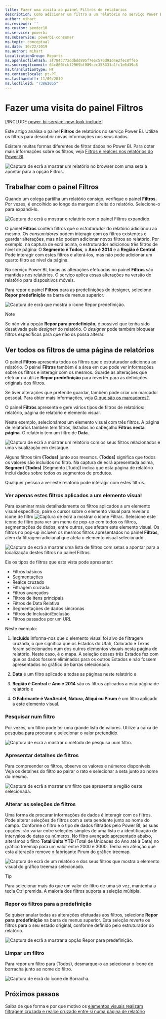 ```yaml
---
title: Fazer uma visita ao painel Filtros de relatórios
description: Como adicionar um filtro a um relatório no serviço Power BI para consumidores
author: mihart
ms.reviewer: ''
ms.custom: seodec18
ms.service: powerbi
ms.subservice: powerbi-consumer
ms.topic: conceptual
ms.date: 10/22/2019
ms.author: mihart
LocalizationGroup: Reports
ms.openlocfilehash: af784c772ddbdd895f7e6c576d91d4e2fec8ffeb
ms.sourcegitcommit: 64c860fcbf2969bf089cec358331a1fc1e0d39a8
ms.translationtype: HT
ms.contentlocale: pt-PT
ms.lasthandoff: 11/09/2019
ms.locfileid: "73862055"
---
```

# <a name="take-a-tour-of-the-report-filters-pane"></a>Fazer uma visita do painel Filtros

[!INCLUDE [power-bi-service-new-look-include](../includes/power-bi-service-new-look-include.md)]

Este artigo analisa o painel **Filtros** de relatórios no serviço Power BI. Utilize os filtros para descobrir novas informações nos seus dados.

Existem muitas formas diferentes de filtrar dados no Power BI. Para obter mais informações sobre os filtros, veja [Filtros e realces nos relatórios do Power BI](../power-bi-reports-filters-and-highlighting.md).

![Captura de ecrã a mostrar um relatório no browser com uma seta a apontar para a opção Filtros.](media/end-user-report-filter/power-bi-report.png)

## <a name="working-with-the-report-filters-pane"></a>Trabalhar com o painel Filtros

Quando um colega partilha um relatório consigo, verifique o painel **Filtros**. Por vezes, é encolhido ao longo da margem direita do relatório. Selecione-o para expandi-lo.

![Captura de ecrã a mostrar o relatório com o painel Filtros expandido.](media/end-user-report-filter/power-bi-expand-filter-pane.png)

O painel **Filtros** contém filtros que o *estruturador* do relatório adicionou ao mesmo. Os *consumidores* podem interagir com os filtros existentes e guardar alterações, mas não podem adicionar novos filtros ao relatório. Por exemplo, na captura de ecrã acima, o estruturador adicionou três filtros de nível de página: O **Segmento é Todos**, o **Ano é 2014** e a **Região é Central**. Pode interagir com estes filtros e alterá-los, mas não pode adicionar um quarto filtro ao nível da página.

No serviço Power BI, todas as alterações efetuadas no painel **Filtros** são mantidas nos relatórios. O serviço aplica essas alterações na versão do relatório para dispositivos móveis. 

Para repor o painel **Filtros** para as predefinições do designer, selecione **Repor predefinição** na barra de menus superior.

![Captura de ecrã que mostra o ícone Repor predefinição.](media/end-user-report-filter/power-bi-reset-icon.png) 

> [!NOTE]
> Se não vir a opção **Repor para predefinição**, é possível que tenha sido desativada pelo *designer* do relatório. O *designer* pode também bloquear filtros específicos para que não os possa alterar.

## <a name="view-all-the-filters-for-a-report-page"></a>Ver todos os filtros de uma página de relatórios

O painel **Filtros** apresenta todos os filtros que o estruturador adicionou ao relatório. O painel **Filtros** também é a área em que pode ver informações sobre os filtros e interagir com os mesmos. Guarde as alterações que efetuar ou utilize **Repor predefinição** para reverter para as definições originais dos filtros.

Se tiver alterações que pretende guardar, também pode criar um marcador pessoal. Para obter mais informações, veja [O que são os marcadores?](end-user-bookmarks.md).

O painel **Filtros** apresenta e gere vários tipos de filtros de relatórios: relatório, página de relatório e elemento visual.

Neste exemplo, selecionámos um elemento visual com três filtros. A página de relatórios também tem filtros, listados no cabeçalho **Filtros nesta página**. O relatório tem um filtro de **Data**.

![Captura de ecrã a mostrar um relatório com os seus filtros relacionados e uma visualização em destaque.](media/end-user-report-filter/power-bi-filters-pane.png)

Alguns filtros têm **(Todos)** junto aos mesmos. **(Todos)** significa que todos os valores são incluídos no filtro. Na captura de ecrã apresentada acima, **Segment (Todos)** (Segmento [Tudo]) indica que esta página de relatório inclui dados sobre todos os segmentos de produtos. 

Qualquer pessoa a ver este relatório pode interagir com estes filtros.

### <a name="view-only-those-filters-applied-to-a-visual"></a>Ver apenas estes filtros aplicados a um elemento visual

Para examinar mais detalhadamente os filtros aplicados a um elemento visual específico, paire o cursor sobre o elemento visual para revelar o ícone de filtro ![Captura de ecrã a mostrar o ícone Filtrar.](media/end-user-report-filter/power-bi-filter-icon.png). Selecione este ícone de filtro para ver um menu de pop-up com todos os filtros, segmentações de dados, entre outros, que afetam este elemento visual. Os filtros no pop-up incluem os mesmos filtros apresentados no painel **Filtros**, além da filtragem adicional que afeta o elemento visual selecionado.

![Captura de ecrã a mostrar uma lista de filtros com setas a apontar para a localização destes filtros no painel Filtros.](media/end-user-report-filter/power-bi-hover-filters.png)

Eis os tipos de filtros que esta vista pode apresentar:

- Filtros básicos
- Segmentações
- Realce cruzado
- Filtragem cruzada
- Filtros avançados
- Filtros de itens principais
- Filtros de Data Relativa
- Segmentações de dados síncronas
- Filtros de Inclusão/Exclusão
- Filtros passados por um URL

Neste exemplo:
1. **Incluído** informa-nos que o elemento visual foi alvo de filtragem cruzada, o que significa que os Estados do Utah, Colorado e Texas foram selecionados num dos outros elementos visuais nesta página de relatório. Neste caso, é o mapa. A seleção desses três Estados fez com que os dados fossem eliminados para os outros Estados e não fossem apresentados no gráfico de barras selecionado.  

1. **Data** é um filtro aplicado a todas as páginas neste relatório e

1. **Região é Central** e **Ano é 2014** são os filtros aplicados a esta página de relatório e

4. **O Fabricante é VanArsdel, Natura, Aliqui ou Pirum** é um filtro aplicado a este elemento visual.


### <a name="search-in-a-filter"></a>Pesquisar num filtro

Por vezes, um filtro pode ter uma grande lista de valores. Utilize a caixa de pesquisa para procurar e selecionar o valor pretendido.

![Captura de ecrã a mostrar o método de pesquisa num filtro.](media/end-user-report-filter/power-bi-search.png)

### <a name="display-filter-details"></a>Apresentar detalhes de filtros

Para compreender os filtros, observe os valores e números disponíveis.  Veja os detalhes do filtro ao pairar o rato e selecionar a seta junto ao nome do mesmo.
  
![Captura de ecrã a mostrar um filtro que apresenta a região oeste selecionada.](media/end-user-report-filter/power-bi-filter-expand.png)

### <a name="change-filter-selections"></a>Alterar as seleções de filtros

Uma forma de procurar informações de dados é interagir com os filtros. Pode alterar seleções de filtros com a seta pendente junto ao nome do campo.  Conforme o filtro e o tipo de dados filtrados pelo Power BI, as suas opções irão variar entre seleções simples de uma lista e a identificação de intervalos de datas ou números. No filtro avançado apresentado abaixo, alterámos o filtro **Total Units YTD** (Total de Unidades do Ano até à Data) no gráfico treemap para um valor entre 2000 e 3000. Tenha em atenção que esta alteração remove o fabricante Pirum do gráfico treemap.
  
![Captura de ecrã de um relatório e dos seus filtros que mostra o elemento visual do gráfico treemap selecionado.](media/end-user-report-filter/power-bi-treemap-filters.png)

> [!TIP]
> Para selecionar mais do que um valor de filtro de uma só vez, mantenha a tecla Ctrl premida. A maioria dos filtros suporta a seleção múltipla.

### <a name="reset-filter-to-default"></a>Repor os filtros para a predefinição

Se quiser anular todas as alterações efetuadas aos filtros, selecione **Repor para predefinição** na barra de menus superior.  Esta seleção reverte os filtros para o seu estado original, conforme definido pelo estruturador do relatório.

![Captura de ecrã a mostrar a opção Repor para predefinição.](media/end-user-report-filter/power-bi-reset-icon.png)

### <a name="clear-a-filter"></a>Limpar um filtro

Para repor um filtro para (Todos), desmarque-o ao selecionar o ícone de borracha junto ao nome do filtro.

![Captura de ecrã do ícone de Borracha.](media/end-user-report-filter/power-bi-eraser.png)
  
<!--  too much detail for consumers

## Types of filters: text field filters
### List mode
Ticking a checkbox either selects or deselects the value. The **All** checkbox can be used to toggle the state of all checkboxes on or off. The checkboxes represent all the available values for that field.  As you adjust the filter, the restatement updates to reflect your choices. 

![list mode filter](media/end-user-report-filter/power-bi-restatement-new.png)

Note how the restatement now says "is Mar, Apr or May".

### Advanced mode
Select **Advanced Filtering** to switch to advanced mode. Use the dropdown controls and text boxes to identify which fields to include. By choosing between **And** and **Or**, you can build complex filter expressions. Select the **Apply Filter** button when you've set the values you want.  

![advanced mode](media/end-user-report-filter/power-bi-advanced.png)

## Types of filters: numeric field filters
### List mode
If the values are finite, selecting the field name displays a list.  See **Text field filters** &gt; **List mode** above for help using checkboxes.   

### Advanced mode
If the values are infinite or represent a range, selecting the field name opens the advanced filter mode. Use the dropdown and text boxes to specify a range of values that you want to see. 

![advanced filter](media/end-user-report-filter/power-bi-dropdown-and-text.png)

By choosing between **And** and **Or**, you can build complex filter expressions. Select the **Apply Filter** button when you've set the values you want.

## Types of filters: date and time
### List mode
If the values are finite, selecting the field name displays a list.  See **Text field filters** &gt; **List mode** above for help using checkboxes.   

### Advanced mode
If the field values represent date or time, you can specify a start/end time when using Date/Time filters.  

![datetime filter](media/end-user-report-filter/pbi_date-time-filters.png)

-->

## <a name="next-steps"></a>Próximos passos

Saiba de que forma e por que motivo os [elementos visuais realizam filtragem cruzada e realce cruzado entre si numa página de relatório](end-user-interactions.md)